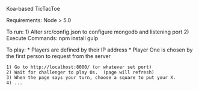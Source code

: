 Koa-based TicTacToe

Requirements:
Node > 5.0

To run:
    1) Alter src/config.json to configure mongodb and listening port
    2) Execute Commands:
        npm install
        gulp

To play:
    * Players are defined by their IP address
    * Player One is chosen by the first person to request from the server

    1) Go to http://localhost:8000/ (or whatever set port)
    2) Wait for challenger to play Os.  (page will refresh)
    3) When the page says your turn, choose a square to put your X.
    4) ...
